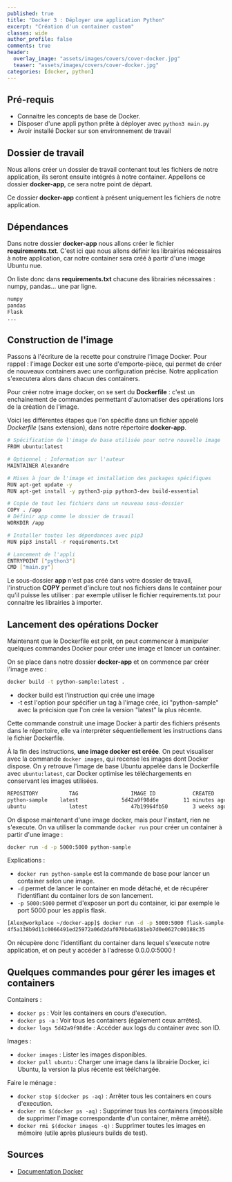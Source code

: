 ```yaml
---
published: true
title: "Docker 3 : Déployer une application Python"
excerpt: "Création d'un container custom"
classes: wide
author_profile: false
comments: true
header:
  overlay_image: "assets/images/covers/cover-docker.jpg"
  teaser: "assets/images/covers/cover-docker.jpg"
categories: [docker, python]
---
```


## Pré-requis
- Connaitre les concepts de base de Docker.
- Disposer d'une appli python prête à déployer avec ```python3 main.py```
- Avoir installé Docker sur son environnement de travail

## Dossier de travail

Nous allons créer un dossier de travail contenant tout les fichiers de notre application, ils seront ensuite intégrés à notre container. Appellons ce dossier **docker-app**, ce sera notre point de départ.

Ce dossier **docker-app** contient à présent uniquement les fichiers de notre application.

## Dépendances

Dans notre dossier **docker-app** nous allons créer le fichier **requirements.txt**. C'est ici que nous allons définir les librairies nécessaires à notre application, car notre container sera créé à partir d'une image Ubuntu nue.

On liste donc dans **requirements.txt** chacune des librairies nécessaires : numpy, pandas... une par ligne.

```bash
numpy
pandas
Flask
...
```

## Construction de l'image

Passons à l'écriture de la recette pour construire l'image Docker. Pour rappel : l'image Docker est une sorte d'emporte-pièce, qui permet de créer de nouveaux containers avec une configuration précise. Notre application s'executera alors dans chacun des containers.

Pour créer notre image docker, on se sert du **Dockerfile** : c'est un enchainement de commandes permettant d'automatiser des opérations lors de la création de l'image.

Voici les différentes étapes que l'on spécifie dans un fichier appelé *Dockerfile* (sans extension), dans notre répertoire **docker-app**.

```bash
# Spécification de l'image de base utilisée pour notre nouvelle image
FROM ubuntu:latest

# Optionnel : Information sur l'auteur
MAINTAINER Alexandre

# Mises à jour de l'image et installation des packages spécifiques
RUN apt-get update -y
RUN apt-get install -y python3-pip python3-dev build-essential

# Copie de tout les fichiers dans un nouveau sous-dossier
COPY . /app
# Définir app comme le dossier de travail
WORKDIR /app

# Installer toutes les dépendances avec pip3
RUN pip3 install -r requirements.txt

# Lancement de l'appli
ENTRYPOINT ["python3"]
CMD ["main.py"]
```

Le sous-dossier **app** n'est pas créé dans votre dossier de travail, l'instruction **COPY** permet d'inclure tout nos fichiers dans le container pour qu'il puisse les utiliser : par exemple utiliser le fichier requirements.txt pour connaitre les librairies à importer.

## Lancement des opérations Docker

Maintenant que le Dockerfile est prêt, on peut commencer à manipuler quelques commandes Docker pour créer une image et lancer un container.

On se place dans notre dossier **docker-app** et on commence par créer l'image avec :

```bash
docker build -t python-sample:latest .
```

- docker build est l'instruction qui crée une image
- -t est l'option pour spécifier un tag à l'image crée, ici "python-sample" avec la précision que l'on crée la version "latest" la plus récente.

Cette commande construit une image Docker à partir des fichiers présents dans le répertoire, elle va interpréter séquentiellement les instructions dans le fichier Dockerfile.

À la fin des instructions, **une image docker est créée**. On peut visualiser avec la commande ```docker images```, qui recense les images dont Docker dispose. On y retrouve l'image de base Ubuntu appelée dans le Dockerfile avec ```ubuntu:latest```, car Docker optimise les téléchargements en conservant les images utilisées.

```bash
REPOSITORY          TAG                 IMAGE ID            CREATED             SIZE
python-sample    latest              5d42a9f98d6e        11 minutes ago      1.4GB
ubuntu              latest              47b19964fb50        3 weeks ago         88.1MB
```

On dispose maintenant d'une image docker, mais pour l'instant, rien ne s'execute. On va utiliser la commande ```docker run``` pour créer un container à partir d'une image :

```bash
docker run -d -p 5000:5000 python-sample
```

Explications :
- ```docker run python-sample``` est la commande de base pour lancer un container selon une image.
- ```-d``` permet de lancer le container en mode détaché, et de récupérer l'identifiant du container lors de son lancement.
- ```-p 5000:5000``` permet d'exposer un port du container, ici par exemple le port 5000 pour les applis flask.

```bash
[Alex@workplace ~/docker-app]$ docker run -d -p 5000:5000 flask-sample-one
4f5a138b9d11c0066491ed25972a06d2daf070b4a6181eb7d0e0627c00188c35
```

On récupère donc l'identifiant du container dans lequel s'execute notre application, et on peut y accéder à l'adresse 0.0.0.0:5000 !

## Quelques commandes pour gérer les images et containers

Containers :
- ```docker ps``` : Voir les containers en cours d'execution.
- ```docker ps -a``` : Voir tous les containers (également ceux arrêtés).
- ```docker logs 5d42a9f98d6e``` : Accéder aux logs du container avec son ID.

Images :
- ```docker images``` : Lister les images disponibles.
- ```docker pull ubuntu``` : Charger une image dans la librairie Docker, ici Ubuntu, la version la plus récente est téélchargée.

Faire le ménage :
- ```docker stop $(docker ps -aq)``` : Arrêter tous les containers en cours d'execution.
- ```docker rm $(docker ps -aq)``` : Supprimer tous les containers (impossible de supprimer l'image correspondante d'un container, même arrêté).
- ```docker rmi $(docker images -q)``` : Supprimer toutes les images en mémoire (utile après plusieurs builds de test).

## Sources

- [Documentation Docker](https://docs.docker.com)
